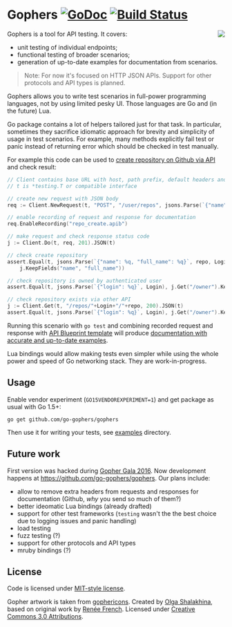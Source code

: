 # Gophers [![GoDoc](https://godoc.org/github.com/go-gophers/gophers?status.svg)](https://godoc.org/github.com/go-gophers/gophers) [![Build Status](https://travis-ci.org/go-gophers/gophers.svg?branch=master)](https://travis-ci.org/go-gophers/gophers)

<img align="right" src="https://github.com/go-gophers/gophers/wiki/logo.png" />

Gophers is a tool for API testing. It covers:
* unit testing of individual endpoints;
* functional testing of broader scenarios;
* generation of up-to-date examples for documentation from scenarios.

> Note: For now it's focused on HTTP JSON APIs. Support for other protocols and API types is planned.

Gophers allows you to write test scenarios in full-power programming languages, not by using
limited pesky UI. Those languages are Go and (in the future) Lua.

Go package contains a lot of helpers tailored just for that task. In particular, sometimes they
sacrifice idiomatic approach for brevity and simplicity of usage in test scenarios. For example,
many methods explicitly fail test or panic instead of returning error which should be checked
in test manually.

For example this code can be used to
[create repository on Github via API](https://developer.github.com/v3/repos/#create)
and check result:
```go
// Client contains base URL with host, path prefix, default headers and query parameters
// t is *testing.T or compatible interface

// create new request with JSON body
req := Client.NewRequest(t, "POST", "/user/repos", jsons.Parse(`{"name": %q}`, repo))

// enable recording of request and response for documentation
req.EnableRecording("repo_create.apib")

// make request and check response status code
j := Client.Do(t, req, 201).JSON(t)

// check create repository
assert.Equal(t, jsons.Parse(`{"name": %q, "full_name": %q}`, repo, Login+"/"+repo),
	j.KeepFields("name", "full_name"))

// check repository is owned by authenticated user
assert.Equal(t, jsons.Parse(`{"login": %q}`, Login), j.Get("/owner").KeepFields("login"))

// check repository exists via other API
j := Client.Get(t, "/repos/"+Login+"/"+repo, 200).JSON(t)
assert.Equal(t, jsons.Parse(`{"login": %q}`, Login), j.Get("/owner").KeepFields("login"))
```

Running this scenario with `go test` and combining recorded request and response with
[API Blueprint template](examples/github-go/github.apib) will produce
[documentation with accurate and up-to-date examples](https://rawgit.com/go-gophers/gophers/master/examples/github-go/github.html).

Lua bindings would allow making tests even simpler while using the whole power and speed of Go
networking stack. They are work-in-progress.


## Usage

Enable vendor experiment (`GO15VENDOREXPERIMENT=1`) and get package as usual with Go 1.5+:
```
go get github.com/go-gophers/gophers
```

Then use it for writing your tests, see [examples](examples/) directory.


## Future work

First version was hacked during [Gopher Gala 2016](http://gophergala.com). Now development happens at
https://github.com/go-gophers/gophers. Our plans include:

* allow to remove extra headers from requests and responses for documentation (Github, _why_ you send so much of them?)
* better ideomatic Lua bindings (already drafted)
* support for other test frameworks (`testing` wasn't the the best choice due to logging issues
  and panic handling)
* load testing
* fuzz testing (?)
* support for other protocols and API types
* mruby bindings (?)


## License

Code is licensed under [MIT-style license](LICENSE).

Gopher artwork is taken from [gophericons](https://github.com/hackraft/gophericons).
Created by [Olga Shalakhina](https://www.facebook.com/olga.shalakhina), based on original work
by [Renée French](http://reneefrench.blogspot.com). Licensed under
[Creative Commons 3.0 Attributions](http://creativecommons.org/licenses/by/3.0/).
